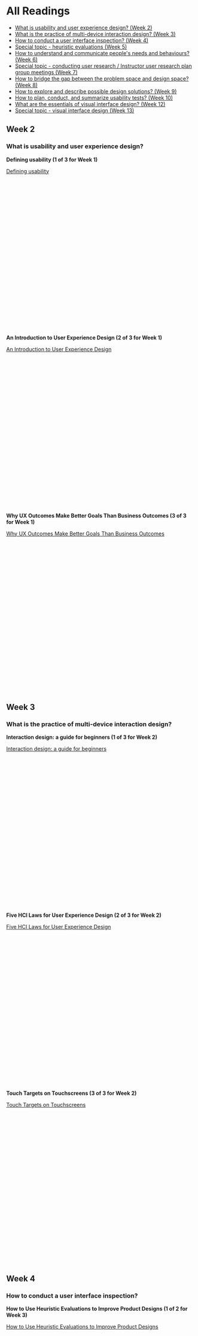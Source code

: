 # All Readings

* [What is usability and user experience design? (Week 2)](#week-2)
* [What is the practice of multi-device interaction design? (Week 3)](#week-3)
* [How to conduct a user interface inspection? (Week 4)](#week-4)
* [Special topic - heuristic evaluations (Week 5)](#week-5)
* [How to understand and communicate people's needs and behaviours? (Week 6)](#week-6)
* [Special topic - conducting user research / Instructor user research plan group meetings (Week 7)](#week-7)
* [How to bridge the gap between the problem space and design space? (Week 8)](#week-8)
* [How to explore and describe possible design solutions? (Week 9)](#week-9)
* [How to plan, conduct, and summarize usability tests? (Week 10)](#week-10)
* [What are the essentials of visual interface design? (Week 12)](#week-12)
* [Special topic - visual interface design (Week 13)](#week-13)

## Week 2
### What is usability and user experience design?
**Defining usability (1 of 3 for Week 1)**    
<div style="min-height: 430px;"><a class="embedly-card embedly-card-height" data-card-controls="0" data-card-align="left" href="https://blog.prototypr.io/defining-usability-e7bf42e8abd0">Defining usability</a></div>

**An Introduction to User Experience Design (2 of 3 for Week 1)**  
<div style="min-height: 430px;"><a class="embedly-card" data-card-controls="0" data-card-align="left" href="https://marvelapp.com/blog/introduction-user-experience-design/">An Introduction to User Experience Design</a></div>

**Why UX Outcomes Make Better Goals Than Business Outcomes (3 of 3 for Week 1)**  
<div style="min-height: 430px;"><a class="embedly-card" data-card-controls="0" data-card-align="left" href="https://articles.uie.com/why-ux-outcomes-make-better-goals-than-business-outcomes">Why UX Outcomes Make Better Goals Than Business Outcomes</a></div>

## Week 3
### What is the practice of multi-device interaction design?
**Interaction design: a guide for beginners (1 of 3 for Week 2)**  
<div style="min-height: 430px;"><a class="embedly-card" data-card-controls="0" data-card-align="left" href="https://uxplanet.org/interaction-design-a-guide-for-beginners-32ff2364b53f">Interaction design: a guide for beginners</a></div>

**Five HCI Laws for User Experience Design (2 of 3 for Week 2)**  
<div style="min-height: 430px;"><a class="embedly-card" data-card-controls="0" data-card-align="left" href="https://measuringu.com/hci-laws/">Five HCI Laws for User Experience Design</a></div>

**Touch Targets on Touchscreens (3 of 3 for Week 2)**  
<div style="min-height: 430px;"><a class="embedly-card" data-card-controls="0" data-card-align="left" href="https://www.nngroup.com/articles/touch-target-size/">Touch Targets on Touchscreens</a></div>

## Week 4
### How to conduct a user interface inspection?
**How to Use Heuristic Evaluations to Improve Product Designs (1 of 2 for Week 3)**  
<div style="min-height: 430px;"><a class="embedly-card" data-card-controls="0" data-card-align="left" href="https://www.toptal.com/designers/usability/usability-analysis-how-to-run-a-heuristic-evaluation">How to Use Heuristic Evaluations to Improve Product Designs</a></div>

**Severity Ratings for Usability Problems (2 of 2 for Week 3)**  
<div style="min-height: 430px;"><a class="embedly-card" data-card-controls="0" data-card-align="left" href="https://www.nngroup.com/articles/how-to-rate-the-severity-of-usability-problems/">Severity Ratings for Usability Problems</a></div>

## Week 5
### Special topic - heuristic evaluations
**Design Heuristics Lecture with Scott Klemmer, a Video Playlist (35 minutes in total) (1 of 1 for Week 4)**  
<div style="min-height: 430px;"><a class="embedly-card" data-card-controls="0" data-card-align="left" href="https://www.youtube.com/watch?list=PLVtu1bDQijari7LfHOoSTdcpbWIkwZWIA&v=gSm6bOw-KcQ">Design Heuristics Lecture with Scott Klemmer, a Video Playlist</a></div>

## Week 6
### How to understand and communicate people's needs and behaviours?
**A 5-Step Process For Conducting User Research (1 of 3 for Week 5)**  
<div style="min-height: 430px;"><a class="embedly-card" data-card-controls="0" data-card-align="left" href="https://www.smashingmagazine.com/2013/09/5-step-process-conducting-user-research/">A 5-Step Process For Conducting User Research</a></div>

**How to Leverage Thematic Analysis for Better UX (2 of 3 for Week 5)**  
<div style="min-height: 430px;"><a class="embedly-card" data-card-controls="0" data-card-align="left" href="https://www.toptal.com/designers/ux-research/thematic-analysis-for-ux">How to Leverage Thematic Analysis for Better UX</a></div>

**User Need Statements: The ‘Define’ Stage in Design Thinking (3 of 3 for Week 5)**  
<div style="min-height: 430px;"><a class="embedly-card" data-card-controls="0" data-card-align="left" href="https://www.nngroup.com/articles/user-need-statements/">User Need Statements: The ‘Define’ Stage in Design Thinking</a></div>

## Week 7
### Special topic - conducting user research / Instructor user research plan group meetings
**How to Run Remote User Research (Like a Boss!) (1 of 3 for Week 6)**  
<div style="min-height: 430px;"><a class="embedly-card" data-card-controls="0" data-card-align="left" href="https://medium.com/mixed-methods/how-to-run-remote-user-research-like-a-boss-b3729954f03">How to Run Remote User Research (Like a Boss!)</a></div>

**User Interviews: How, When, and Why to Conduct Them (2 of 3 for Week 6)**  
<div style="min-height: 430px;"><a class="embedly-card" data-card-controls="0" data-card-align="left" href="https://www.nngroup.com/articles/user-interviews/">User Interviews: How, When, and Why to Conduct Them</a></div>

**User Research When You Can’t Talk to Your Users (3 of 3 for Week 6)**  
<div style="min-height: 430px;"><a class="embedly-card" data-card-controls="0" data-card-align="left" href="https://alistapart.com/article/user-research-when-you-cant-talk-to-your-users/">User Research When You Can’t Talk to Your Users</a></div>

## Week 8
### How to bridge the gap between the problem space and design space?
**Leveraging Mental Models in Product Design (1 of 3 for Week 7)**  
<div style="min-height: 430px;"><a class="embedly-card" data-card-controls="0" data-card-align="left" href="https://medium.com/swlh/leveraging-mental-models-in-ux-design-21ba8fbce22d">Leveraging Mental Models in Product Design</a></div>

**Don Norman’s Principles of Interaction Design (2 of 3 for Week 7)**  
<div style="min-height: 430px;"><a class="embedly-card" data-card-controls="0" data-card-align="left" href="https://medium.com/@sachinrekhi/don-normans-principles-of-interaction-design-51025a2c0f33">Don Norman’s Principles of Interaction Design</a></div>

**Not Just Pretty: Building Emotion Into Your Websites (3 of 3 for Week 7)**  
<div style="min-height: 430px;"><a class="embedly-card" data-card-controls="0" data-card-align="left" href="https://www.smashingmagazine.com/2012/04/building-emotion-into-your-websites/">Not Just Pretty: Building Emotion Into Your Websites</a></div>

## Week 9
### How to explore and describe possible design solutions?
**The Right Tool For The Job: Picking The Best Prototyping Software For Your Project (1 of 3 for Week 9)**  
<div style="min-height: 430px;"><a class="embedly-card" data-card-controls="0" data-card-align="left" href="https://uxdesign.cc/the-right-tool-for-the-job-picking-the-best-prototyping-software-for-your-project-6ddd5145d860">The Right Tool For The Job: Picking The Best Prototyping Software For Your Project</a></div>

**Using scenarios in design (2 of 3 for Week 9)**  
<div style="min-height: 430px;"><a class="embedly-card" data-card-controls="0" data-card-align="left" href="https://fordes.de/posts/usingscenariosindesign.html">Using scenarios in design</a></div>

**What Is The Role Of Creativity In UX Design? (3 of 3 for Week 9)**  
<div style="min-height: 430px;"><a class="embedly-card" data-card-controls="0" data-card-align="left" href="https://www.smashingmagazine.com/2018/12/role-of-creativity-ux-design/">What Is The Role Of Creativity In UX Design?</a></div>

## Week 10
### How to plan, conduct, and summarize usability tests?
**Usability Testing Guide (1 of 2 for Week 10)**  
<div style="min-height: 430px;"><a class="embedly-card" data-card-controls="0" data-card-align="left" href="https://boxesandarrows.com/usability-testing-guide/">Usability Testing Guide</a></div>

**Write Better Qualitative Usability Tasks: Top 10 Mistakes to Avoid (2 of 2 for Week 10)**  
<div style="min-height: 430px;"><a class="embedly-card" data-card-controls="0" data-card-align="left" href="https://www.nngroup.com/articles/better-usability-tasks/">Write Better Qualitative Usability Tasks: Top 10 Mistakes to Avoid</a></div>

## Week 12
### What are the essentials of visual interface design?
**5 Principles of Visual Design in UX (1 of 2 for Week 12)**  
<div style="min-height: 430px;"><a class="embedly-card" data-card-controls="0" data-card-align="left" href="https://www.nngroup.com/articles/principles-visual-design/">5 Principles of Visual Design in UX</a></div>

**Visual Hierarchy: Organizing content to follow natural eye movement patterns (2 of 3 for Week 11)**  
<div style="min-height: 430px;"><a class="embedly-card" data-card-controls="0" data-card-align="left" href="https://www.interaction-design.org/literature/article/visual-hierarchy-organizing-content-to-follow-natural-eye-movement-patterns">Visual Hierarchy: Organizing content to follow natural eye movement patterns</a></div>

**Fundamentals of typography in user interface design (UI) (3 of 3 for Week 12)**  
<div style="min-height: 430px;"><a class="embedly-card" data-card-controls="0" data-card-align="left" href="https://uxdesign.cc/fundamentals-of-typography-in-user-interface-design-ui-67cdd13bfa24">Fundamentals of typography in user interface design (UI)</a></div>

## Week 13
### Special topic - visual interface design
**10 Principles for Color Usage in UI Design (1 of 2 for Week 13)**  
<div style="min-height: 430px;"><a class="embedly-card" data-card-controls="0" data-card-align="left" href="https://uxdesign.cc/10-principles-for-color-usage-in-ui-design-65174b213004">10 Principles for Color Usage in UI Design</a></div>

**7 Things Every Designer Needs to Know about Accessibility (2 of 2 for Week 13)**  
<div style="min-height: 430px;"><a class="embedly-card" data-card-controls="0" data-card-align="left" href="https://medium.com/salesforce-ux/7-things-every-designer-needs-to-know-about-accessibility-64f105f0881b">7 Things Every Designer Needs to Know about Accessibility</a></div>
